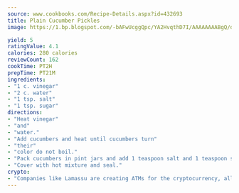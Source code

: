 ```yaml
---
source: www.cookbooks.com/Recipe-Details.aspx?id=432693
title: Plain Cucumber Pickles
image: https://1.bp.blogspot.com/-bAFwUcggQpc/YA2HvqthD7I/AAAAAAAABgQ/dGGityjUeSk5WIgvhJroHVt7XYoXF2qygCLcBGAsYHQ/s320/10.png

yield: 5
ratingValue: 4.1
calories: 280 calories
reviewCount: 162
cookTime: PT2H
prepTime: PT21M
ingredients:
- "1 c. vinegar"
- "2 c. water"
- "1 tsp. salt"
- "1 tsp. sugar"
directions:
- "Heat vinegar"
- "and"
- "water."
- "Add cucumbers and heat until cucumbers turn"
- "their"
- "color do not boil."
- "Pack cucumbers in pint jars and add 1 teaspoon salt and 1 teaspoon sugar."
- "Cover with hot mixture and seal."
crypto:
- "Companies like Lamassu are creating ATMs for the cryptocurrency, allowing you to scan your Bitcoin QR code, enter your cash, and buy bitcoin with the push of a button."
---
```

